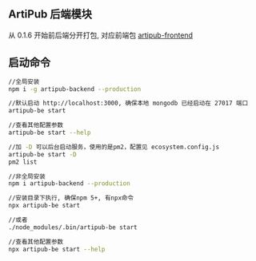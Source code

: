 ## ArtiPub 后端模块
从 0.1.6 开始前后端分开打包, 对应前端包 [artipub-frontend](https://www.npmjs.com/package/artipub-frontend)

## 启动命令

```bash
//全局安装
npm i -g artipub-backend --production

//默认启动 http://localhost:3000, 确保本地 mongodb 已经启动在 27017 端口
artipub-be start

//查看其他配置参数
artipub-be start --help

//加 -D 可以后台启动服务，使用的是pm2，配置见 ecosystem.config.js 
artipub-be start -D
pm2 list
```

```bash
//非全局安装
npm i artipub-backend --production

//安装目录下执行, 确保npm 5+, 有npx命令
npx artipub-be start

//或者
./node_modules/.bin/artipub-be start

//查看其他配置参数
npx artipub-be start --help
```
